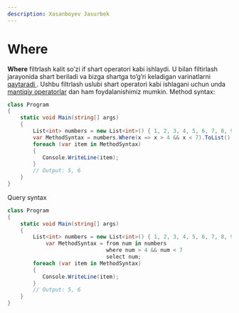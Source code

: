 ```yaml
---
description: Xasanboyev Jasurbek
---
```

# Where
**Where** filtrlash kalit so’zi if shart operatori kabi ishlaydi. U bilan filtirlash jarayonida shart beriladi va bizga shartga to’g’ri keladigan varinatlarni [qaytaradi ]( https://docs.dot-net.uz/c-.net/linq/filterlash-operatorlari). Ushbu filtrlash uslubi shart operatori kabi ishlagani uchun unda [mantiqiy operatorlar]( https://docs.dot-net.uz/c-.net/basic/starter/operatorlar) dan ham foydalanishimiz mumkin.
Method syntax:
```csharp
class Program
{
    static void Main(string[] args)
    {
        List<int> numbers = new List<int>() { 1, 2, 3, 4, 5, 6, 7, 8, 9 };
        var MethodSyntax = numbers.Where(x => x > 4 && x < 7).ToList();
        foreach (var item in MethodSyntax)
        {
           Console.WriteLine(item);
        }
        // Output: 5, 6
    }
}
 ```
Query syntax
```csharp
class Program
{
    static void Main(string[] args)
    {
        List<int> numbers = new List<int>() { 1, 2, 3, 4, 5, 6, 7, 8, 9 };
            var MethodSyntax = from num in numbers
                               where num > 4 && num < 7
                               select num;
        foreach (var item in MethodSyntax)
        {
           Console.WriteLine(item);
        }
        // Output: 5, 6
    }
}
```

